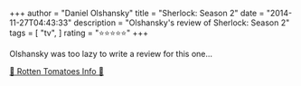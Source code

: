 +++
author = "Daniel Olshansky"
title = "Sherlock: Season 2"
date = "2014-11-27T04:43:33"
description = "Olshansky's review of Sherlock: Season 2"
tags = [
    "tv",
]
rating = "⭐⭐⭐⭐⭐"
+++

Olshansky was too lazy to write a review for this one...

[🍅 Rotten Tomatoes Info 🍅](https://www.rottentomatoes.com//tv/sherlock/s02)